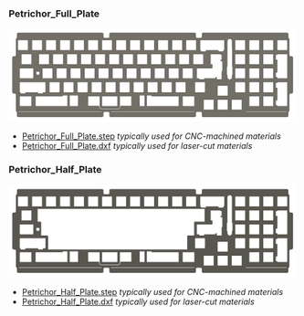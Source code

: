 ### Petrichor_Full_Plate

[![Plate](images/Petrichor_Full_Plate.png)](images/Petrichor_Full_Plate.png)

* [Petrichor_Full_Plate.step](plates/Petrichor_Full_Plate.step) *typically used for CNC-machined materials*
* [Petrichor_Full_Plate.dxf](plates/Petrichor_Full_Plate.dxf) *typically used for laser-cut materials*

### Petrichor_Half_Plate

[![Plate](images/Petrichor_Half_Plate.png)](images/Petrichor_Half_Plate.png)

* [Petrichor_Half_Plate.step](plates/Petrichor_Half_Plate.step) *typically used for CNC-machined materials*
* [Petrichor_Half_Plate.dxf](plates/Petrichor_Half_Plate.dxf) *typically used for laser-cut materials*
